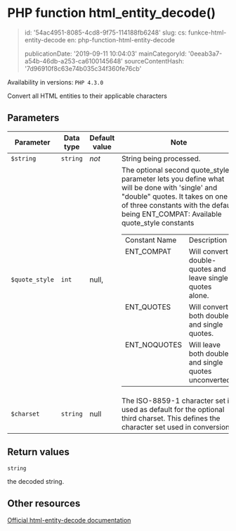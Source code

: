 PHP function html_entity_decode()
=================================

> id: '54ac4951-8085-4cd8-9f75-114188fb6248'
> slug:
> 	cs: funkce-html-entity-decode
> 	en: php-function-html-entity-decode
> 
> publicationDate: '2019-09-11 10:04:03'
> mainCategoryId: '0eeab3a7-a54b-46db-a253-ca6100145648'
> sourceContentHash: '7d96910f8c63e74b035c34f360fe76cb'

Availability in versions: `PHP 4.3.0`

Convert all HTML entities to their applicable characters


Parameters
--------------

| Parameter | Data type | Default value | Note |
|-----|-----|-----|-----|
| `$string` | `string` | *not* | String being processed. |
| `$quote_style` | `int` | null, | The optional second quote_style parameter lets you define what will be done with 'single' and "double" quotes. It takes on one of three constants with the default being ENT_COMPAT: <table> Available quote_style constants <tr valign="top"> <td>Constant Name</td> <td>Description</td> </tr> <tr valign="top"> <td>ENT_COMPAT</td> <td>Will convert double-quotes and leave single-quotes alone.</td> </tr> <tr valign="top"> <td>ENT_QUOTES</td> <td>Will convert both double and single quotes.</td> </tr> <tr valign="top"> <td>ENT_NOQUOTES</td> <td>Will leave both double and single quotes unconverted.</td> </tr> </table> |
| `$charset` | `string` | null | The ISO-8859-1 character set is used as default for the optional third charset. This defines the character set used in conversion. |


Return values
----------------

`string`

the decoded string.

Other resources
------------

[Official html-entity-decode documentation](https://www.php.net/manual/en/function.html-entity-decode.php)
